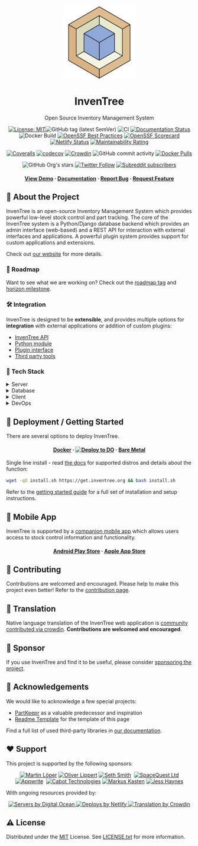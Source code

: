 <div align="center">
  <img src="assets/images/logo/inventree.png" alt="InvenTree logo" width="200" height="auto" />
  <h1>InvenTree</h1>
  <p>Open Source Inventory Management System </p>

<!-- Badges -->
[![License: MIT](https://img.shields.io/badge/License-MIT-yellow.svg)](https://opensource.org/licenses/MIT)![GitHub tag (latest SemVer)](https://img.shields.io/github/v/tag/inventree/inventree)
![CI](https://github.com/inventree/inventree/actions/workflows/qc_checks.yaml/badge.svg)
[![Documentation Status](https://readthedocs.org/projects/inventree/badge/?version=latest)](https://inventree.readthedocs.io/en/latest/?badge=latest)
![Docker Build](https://github.com/inventree/inventree/actions/workflows/docker.yaml/badge.svg)
[![OpenSSF Best Practices](https://bestpractices.coreinfrastructure.org/projects/7179/badge)](https://bestpractices.coreinfrastructure.org/projects/7179)
[![OpenSSF Scorecard](https://api.securityscorecards.dev/projects/github.com/inventree/InvenTree/badge)](https://securityscorecards.dev/viewer/?uri=github.com/inventree/InvenTree)
[![Netlify Status](https://api.netlify.com/api/v1/badges/9bbb2101-0a4d-41e7-ad56-b63fb6053094/deploy-status)](https://app.netlify.com/sites/inventree/deploys)
[![Maintainability Rating](https://sonarcloud.io/api/project_badges/measure?project=inventree_InvenTree&metric=sqale_rating)](https://sonarcloud.io/summary/new_code?id=inventree_InvenTree)

[![Coveralls](https://img.shields.io/coveralls/github/inventree/InvenTree)](https://coveralls.io/github/inventree/InvenTree)
[![codecov](https://codecov.io/gh/inventree/InvenTree/graph/badge.svg?token=9DZRGUUV7B)](https://codecov.io/gh/inventree/InvenTree)
[![Crowdin](https://badges.crowdin.net/inventree/localized.svg)](https://crowdin.com/project/inventree)
![GitHub commit activity](https://img.shields.io/github/commit-activity/m/inventree/inventree)
[![Docker Pulls](https://img.shields.io/docker/pulls/inventree/inventree)](https://hub.docker.com/r/inventree/inventree)

![GitHub Org's stars](https://img.shields.io/github/stars/inventree?style=social)
[![Twitter Follow](https://img.shields.io/twitter/follow/inventreedb?style=social)](https://twitter.com/inventreedb)
[![Subreddit subscribers](https://img.shields.io/reddit/subreddit-subscribers/inventree?style=social)](https://www.reddit.com/r/InvenTree/)


<h4>
    <a href="https://demo.inventree.org/">View Demo</a>
  <span> · </span>
    <a href="https://docs.inventree.org/en/latest/">Documentation</a>
  <span> · </span>
    <a href="https://github.com/inventree/InvenTree/issues/new?template=bug_report.md&title=[BUG]">Report Bug</a>
  <span> · </span>
    <a href="https://github.com/inventree/InvenTree/issues/new?template=feature_request.md&title=[FR]">Request Feature</a>
  </h4>
</div>

<!-- About the Project -->
## :star2: About the Project

InvenTree is an open-source Inventory Management System which provides powerful low-level stock control and part tracking. The core of the InvenTree system is a Python/Django database backend which provides an admin interface (web-based) and a REST API for interaction with external interfaces and applications. A powerful plugin system provides support for custom applications and extensions.

Check out [our website](https://inventree.org) for more details.

<!-- Roadmap -->
### :compass: Roadmap

Want to see what we are working on? Check out the [roadmap tag](https://github.com/inventree/InvenTree/issues?q=is%3Aopen+is%3Aissue+label%3Aroadmap) and [horizon milestone](https://github.com/inventree/InvenTree/milestone/42).

<!-- Integration -->
### :hammer_and_wrench: Integration

InvenTree is designed to be **extensible**, and provides multiple options for **integration** with external applications or addition of custom plugins:

* [InvenTree API](https://docs.inventree.org/en/latest/api/api/)
* [Python module](https://docs.inventree.org/en/latest/api/python/python/)
* [Plugin interface](https://docs.inventree.org/en/latest/extend/plugins)
* [Third party tools](https://docs.inventree.org/en/latest/extend/integrate)

<!-- TechStack -->
### :space_invader: Tech Stack

<details>
  <summary>Server</summary>
  <ul>
    <li><a href="https://www.python.org/">Python</a></li>
    <li><a href="https://www.djangoproject.com/">Django</a></li>
    <li><a href="https://www.django-rest-framework.org/">DRF</a></li>
    <li><a href="https://django-q.readthedocs.io/">Django Q</a></li>
    <li><a href="https://django-allauth.readthedocs.io/">Django-Allauth</a></li>
  </ul>
</details>

<details>
<summary>Database</summary>
  <ul>
    <li><a href="https://www.postgresql.org/">PostgreSQL</a></li>
    <li><a href="https://www.mysql.com/">MySQL</a></li>
    <li><a href="https://www.sqlite.org/">SQLite</a></li>
    <li><a href="https://redis.io/">Redis</a></li>
  </ul>
</details>

<details>
  <summary>Client</summary>
  <ul>
    <li><a href="https://getbootstrap.com/">Bootstrap</a></li>
    <li><a href="https://jquery.com/">jQuery</a></li>
    <li><a href="https://bootstrap-table.com/">Bootstrap-Table</a></li>
  </ul>
</details>

<details>
<summary>DevOps</summary>
  <ul>
    <li><a href="https://hub.docker.com/r/inventree/inventree">Docker</a></li>
    <li><a href="https://crowdin.com/project/inventree">Crowdin</a></li>
    <li><a href="https://coveralls.io/github/inventree/InvenTree">Coveralls</a></li>
    <li><a href="https://app.deepsource.com/gh/inventree/InvenTree">DeepSource</a></li>
    <li><a href="https://packager.io/gh/inventree/InvenTree">Packager.io</a></li>
  </ul>
</details>

<!-- Getting Started -->
## 	:toolbox: Deployment / Getting Started

There are several options to deploy InvenTree.

<div align="center"><h4>
    <a href="https://docs.inventree.org/en/latest/start/docker/">Docker</a>
    <span> · </span>
    <a href="https://inventree.org/digitalocean"><img src="https://www.deploytodo.com/do-btn-blue-ghost.svg" alt="Deploy to DO" width="auto" height="40" /></a>
    <span> · </span>
    <a href="https://docs.inventree.org/en/latest/start/install/">Bare Metal</a>
</h4></div>

Single line install - read [the docs](https://docs.inventree.org/en/latest/start/installer/) for supported distros and details about the function:
```bash
wget -qO install.sh https://get.inventree.org && bash install.sh
```

Refer to the [getting started guide](https://docs.inventree.org/en/latest/start/install/) for a full set of installation and setup instructions.

<!-- Mobile App -->
## 	:iphone: Mobile App

InvenTree is supported by a [companion mobile app](https://docs.inventree.org/en/latest/app/app/) which allows users access to stock control information and functionality.

<div align="center"><h4>
    <a href="https://play.google.com/store/apps/details?id=inventree.inventree_app">Android Play Store</a>
     <span> · </span>
    <a href="https://apps.apple.com/au/app/inventree/id1581731101#?platform=iphone">Apple App Store</a>
</h4></div>

<!-- Contributing -->
## :wave: Contributing

Contributions are welcomed and encouraged. Please help to make this project even better! Refer to the [contribution page](CONTRIBUTING.md).

<!-- Translation -->
## :scroll: Translation

Native language translation of the InvenTree web application is [community contributed via crowdin](https://crowdin.com/project/inventree). **Contributions are welcomed and encouraged**.

<!-- Sponsor -->
## :money_with_wings: Sponsor

If you use InvenTree and find it to be useful, please consider [sponsoring the project](https://github.com/sponsors/inventree).

<!-- Acknowledgments -->
## :gem: Acknowledgements

We would like to acknowledge a few special projects:
 - [PartKeepr](https://github.com/partkeepr/PartKeepr) as a valuable predecessor and inspiration
 - [Readme Template](https://github.com/Louis3797/awesome-readme-template) for the template of this page

Find a full list of used third-party libraries in [our documentation](https://docs.inventree.org/en/latest/credits/).

## :heart: Support

<p>This project is supported by the following sponsors:</p>

<p align="center">
<a href="https://github.com/MartinLoeper"><img src="https://github.com/MartinLoeper.png" width="60px" alt="Martin Löper" /></a>
<a href="https://github.com/lippoliv"><img src="https://github.com/lippoliv.png" width="60px" alt="Oliver Lippert" /></a>
<a href="https://github.com/lfg-seth"><img src="https://github.com/lfg-seth.png" width="60px" alt="Seth Smith" /></a>
<a href="https://github.com/snorkrat"><img src="https://github.com/snorkrat.png" width="60px" alt="" /></a>
<a href="https://github.com/spacequest-ltd"><img src="https://github.com/spacequest-ltd.png" width="60px" alt="SpaceQuest Ltd" /></a>
<a href="https://github.com/appwrite"><img src="https://github.com/appwrite.png" width="60px" alt="Appwrite" /></a>
<a href="https://github.com/PricelessToolkit"><img src="https://github.com/PricelessToolkit.png" width="60px" alt="" /></a>
<a href="https://github.com/cabottech"><img src="https://github.com/cabottech.png" width="60px" alt="Cabot Technologies" /></a>
<a href="https://github.com/markus-k"><img src="https://github.com/markus-k.png" width="60px" alt="Markus Kasten" /></a>
<a href="https://github.com/jefffhaynes"><img src="https://github.com/jefffhaynes.png" width="60px" alt="Jess Haynes" /></a>
</p>

<p>With ongoing resources provided by:</p>

<p align="center">
  <a href="https://inventree.org/digitalocean">
    <img src="https://opensource.nyc3.cdn.digitaloceanspaces.com/attribution/assets/SVG/DO_Logo_horizontal_blue.svg" width="201px" alt="Servers by Digital Ocean">
  </a>
  <a href="https://www.netlify.com"> <img src="https://www.netlify.com/v3/img/components/netlify-color-bg.svg" alt="Deploys by Netlify" /> </a>
  <a href="https://crowdin.com"> <img src="https://crowdin.com/images/crowdin-logo.svg" alt="Translation by Crowdin" /> </a>
</p>


<!-- License -->
## :warning: License

Distributed under the [MIT](https://choosealicense.com/licenses/mit/) License. See [LICENSE.txt](https://github.com/inventree/InvenTree/blob/master/LICENSE) for more information.
